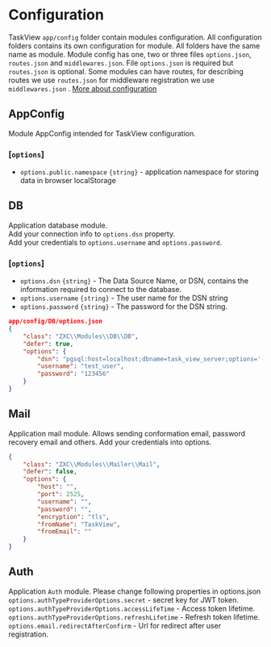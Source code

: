# Configuration

TaskView `app/config` folder contain modules configuration. All configuration folders contains its own configuration for
module. All folders have the same name as module. Module config has one, two or three files `options.json`,
`routes.json` and `middlewares.json`. File `options.json` is required but `routes.json` is optional. Some modules can
have routes, for describing routes we use `routes.json` for middleware registration we use `middlewares.json`
. [More about configuration](https://gimanh.github.io/zxc_php_doc/guide/config_file.html#file-options-json)

## AppConfig

Module AppConfig intended for TaskView configuration.

### [`options`]

- `options.public.namespace` `{string}` - application namespace for storing data in browser localStorage

## DB

Application database module.  
Add your connection info to `options.dsn` property.  
Add your credentials to `options.username` and `options.password`.

### [`options`]

- `options.dsn` `{string}` - The Data Source Name, or DSN, contains the information required to connect to the database.
- `options.username` `{string}` - The user name for the DSN string
- `options.password` `{string}` - The password for the DSN string.

```json 
app/config/DB/options.json
{
    "class": "ZXC\\Modules\\DB\\DB",
    "defer": true,
    "options": {
        "dsn": "pgsql:host=localhost;dbname=task_view_server;options='--client_encoding=UTF8'",
        "username": "test_user",
        "password": "123456"
    }
}
```

## Mail

Application mail module. Allows sending conformation email, password recovery email and others. Add your credentials
into options.

```json
{
    "class": "ZXC\\Modules\\Mailer\\Mail",
    "defer": false,
    "options": {
        "host": "",
        "port": 2525,
        "username": "",
        "password": "",
        "encryption": "tls",
        "fromName": "TaskView",
        "fromEmail": ""
    }
}
```

## Auth

Application `Auth` module. Please change following properties in options.json
`options.authTypeProviderOptions.secret` - secret key for JWT token.  
`options.authTypeProviderOptions.accessLifeTime` - Access token lifetime.  
`options.authTypeProviderOptions.refreshLifetime` - Refresh token lifetime.  
`options.email.redirectAfterConfirm` - Url for redirect after user registration.  

